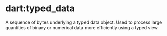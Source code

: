 # dart:typed_data


A sequence of bytes underlying a typed data object.
Used to process large quantities of binary or numerical data
more efficiently using a typed view.
 
